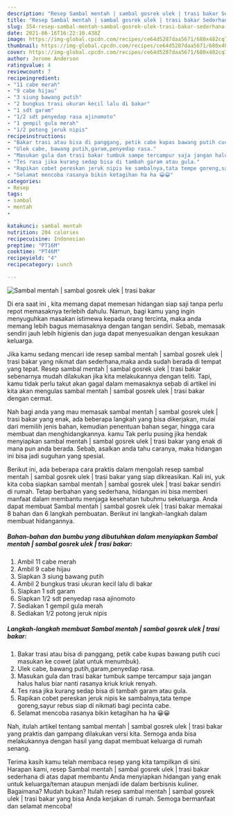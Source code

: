 ```yaml
---
description: "Resep Sambal mentah | sambal gosrek ulek | trasi bakar Sederhana dan Mudah Dibuat"
title: "Resep Sambal mentah | sambal gosrek ulek | trasi bakar Sederhana dan Mudah Dibuat"
slug: 354-resep-sambal-mentah-sambal-gosrek-ulek-trasi-bakar-sederhana-dan-mudah-dibuat
date: 2021-06-16T16:22:10.438Z
image: https://img-global.cpcdn.com/recipes/ce64d5287daa5671/680x482cq70/sambal-mentah-sambal-gosrek-ulek-trasi-bakar-foto-resep-utama.jpg
thumbnail: https://img-global.cpcdn.com/recipes/ce64d5287daa5671/680x482cq70/sambal-mentah-sambal-gosrek-ulek-trasi-bakar-foto-resep-utama.jpg
cover: https://img-global.cpcdn.com/recipes/ce64d5287daa5671/680x482cq70/sambal-mentah-sambal-gosrek-ulek-trasi-bakar-foto-resep-utama.jpg
author: Jerome Anderson
ratingvalue: 4
reviewcount: 7
recipeingredient:
- "11 cabe merah"
- "9 cabe hijau"
- "3 siung bawang putih"
- "2 bungkus trasi ukuran kecil lalu di bakar"
- "1 sdt garam"
- "1/2 sdt penyedap rasa ajinomoto"
- "1 gempil gula merah"
- "1/2 potong jeruk nipis"
recipeinstructions:
- "Bakar trasi atau bisa di panggang, petik cabe kupas bawang putih cuci masukan ke cowet (alat untuk menumbuk)."
- "Ulek cabe, bawang putih,garam,penyedap rasa."
- "Masukan gula dan trasi bakar tumbuk sampe tercampur saja jangan halus halus biar nanti rasanya kriuk kriuk renyah."
- "Tes rasa jika kurang sedap bisa di tambah garam atau gula."
- "Rapikan cobet pereskan jeruk nipis ke sambalnya,tata tempe goreng,sayur rebus siap di nikmati bagi pecinta cabe."
- "Selamat mencoba rasanya bikin ketagihan ha ha 😀😀"
categories:
- Resep
tags:
- sambal
- mentah
- 

katakunci: sambal mentah  
nutrition: 204 calories
recipecuisine: Indonesian
preptime: "PT16M"
cooktime: "PT46M"
recipeyield: "4"
recipecategory: Lunch

---
```



![Sambal mentah | sambal gosrek ulek | trasi bakar](https://img-global.cpcdn.com/recipes/ce64d5287daa5671/680x482cq70/sambal-mentah-sambal-gosrek-ulek-trasi-bakar-foto-resep-utama.jpg)

Di era  saat ini , kita memang dapat memesan hidangan siap saji tanpa perlu repot memasaknya terlebih dahulu. Namun, bagi kamu yang ingin menyuguhkan masakan istimewa kepada orang tercinta, maka anda memang lebih bagus memasaknya dengan tangan sendiri. Sebab, memasak sendiri jauh lebih higienis dan juga dapat menyesuaikan dengan kesukaan keluarga.

Jika kamu sedang mencari ide resep sambal mentah | sambal gosrek ulek | trasi bakar yang nikmat dan sederhana,maka anda sudah berada di tempat yang tepat. Resep sambal mentah | sambal gosrek ulek | trasi bakar  sebenarnya mudah dilakukan jika kita melakukannya dengan teliti. Tapi, kamu tidak perlu takut akan gagal dalam memasaknya 
sebab di artikel ini kita akan mengulas sambal mentah | sambal gosrek ulek | trasi bakar dengan cermat.  



Nah bagi anda yang mau memasak sambal mentah | sambal gosrek ulek | trasi bakar yang enak, ada beberapa langkah yang bisa dikerjakan, mulai dari memilih jenis bahan, kemudian penentuan bahan segar, hingga cara membuat dan menghidangkannya. kamu Tak perlu pusing jika hendak menyiapkan sambal mentah | sambal gosrek ulek | trasi bakar yang enak di mana pun anda berada. Sebab, asalkan anda  tahu caranya, maka hidangan ini bisa jadi suguhan yang spesial.

Berikut ini, ada beberapa cara praktis  dalam mengolah resep sambal mentah | sambal gosrek ulek | trasi bakar yang siap dikreasikan. Kali ini, yuk kita coba siapkan sambal mentah | sambal gosrek ulek | trasi bakar sendiri di rumah. Tetap berbahan yang sederhana, hidangan ini bisa memberi manfaat dalam membantu menjaga kesehatan tubuhmu sekeluarga. Anda dapat membuat Sambal mentah | sambal gosrek ulek | trasi bakar memakai 8 bahan dan 6 langkah pembuatan. Berikut ini langkah-langkah dalam membuat hidangannya.

<!--inarticleads1-->

##### Bahan-bahan dan bumbu yang dibutuhkan dalam menyiapkan Sambal mentah | sambal gosrek ulek | trasi bakar:

1. Ambil 11 cabe merah
1. Ambil 9 cabe hijau
1. Siapkan 3 siung bawang putih
1. Ambil 2 bungkus trasi ukuran kecil lalu di bakar
1. Siapkan 1 sdt garam
1. Siapkan 1/2 sdt penyedap rasa ajinomoto
1. Sediakan 1 gempil gula merah
1. Sediakan 1/2 potong jeruk nipis




<!--inarticleads2-->

##### Langkah-langkah membuat Sambal mentah | sambal gosrek ulek | trasi bakar:

1. Bakar trasi atau bisa di panggang, petik cabe kupas bawang putih cuci masukan ke cowet (alat untuk menumbuk).
1. Ulek cabe, bawang putih,garam,penyedap rasa.
1. Masukan gula dan trasi bakar tumbuk sampe tercampur saja jangan halus halus biar nanti rasanya kriuk kriuk renyah.
1. Tes rasa jika kurang sedap bisa di tambah garam atau gula.
1. Rapikan cobet pereskan jeruk nipis ke sambalnya,tata tempe goreng,sayur rebus siap di nikmati bagi pecinta cabe.
1. Selamat mencoba rasanya bikin ketagihan ha ha 😀😀




Nah, itulah artikel tentang  sambal mentah | sambal gosrek ulek | trasi bakar  yang praktis dan gampang dilakukan versi kita. Semoga anda bisa melakukannya dengan hasil yang dapat membuat keluarga di rumah senang. 

Terima kasih kamu telah membaca resep yang kita tampilkan di sini. Harapan kami, resep  Sambal mentah | sambal gosrek ulek | trasi bakar sederhana di atas dapat membantu Anda menyiapkan hidangan yang enak untuk keluarga/teman ataupun menjadi ide dalam berbisnis kuliner. Bagaimana? Mudah bukan? Itulah resep sambal mentah | sambal gosrek ulek | trasi bakar yang bisa Anda kerjakan di rumah. Semoga bermanfaat dan selamat mencoba!

